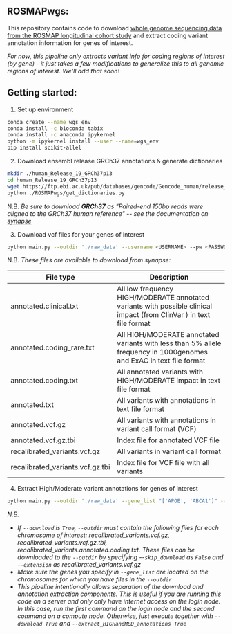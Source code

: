 ## ROSMAPwgs:
This repository contains code to download [whole genome sequencing data from the ROSMAP longitudinal cohort study](https://www.synapse.org/#!Synapse:syn11724057) and extract coding variant annotation information for genes of interest.

*For now, this pipeline only extracts variant info for coding regions of interest (by gene) - it just takes a few modifications to generalize this to all genomic regions of interest. We'll add that soon!*

## Getting started: 

1. Set up environment
```bash
conda create --name wgs_env
conda install -c bioconda tabix 
conda install -c anaconda ipykernel
python -m ipykernel install --user --name=wgs_env
pip install scikit-allel
```

2. Download ensembl release GRCh37 annotations & generate dictionaries
```bash
mkdir ./human_Release_19_GRCh37p13
cd human_Release_19_GRCh37p13
wget https://ftp.ebi.ac.uk/pub/databases/gencode/Gencode_human/release_19/gencode.v19.annotation.gff3.gz
python ./ROSMAPwgs/get_dictionaries.py
```
N.B. *Be sure to download __GRCh37__ as "Paired-end 150bp reads were aligned to the GRCh37 human reference" -- see the documentation on [synapse](https://www.synapse.org/#!Synapse:syn10901595)*


3. Download vcf files for your genes of interest
```bash
python main.py --outdir './raw_data' --username <USERNAME> --pw <PASSWORD> --gene_list "['APOE', 'ABCA1']" --extension 'recalibrated_variants.vcf.gz' --extract_HIGHandMED_annotations False --download True
```
N.B. *These files are available to download from synapse:*

| File type  | Description |
| ------------- | ------------- |
| annotated.clinical.txt  | All low frequency HIGH/MODERATE annotated variants with possible clinical impact (from ClinVar ) in text file format  |
| annotated.coding_rare.txt  | All HIGH/MODERATE annotated variants with less than 5% allele frequency in 1000genomes and ExAC in text file format  |
| annotated.coding.txt  | All annotated variants with HIGH/MODERATE impact in text file format  |
| annotated.txt  | All variants with annotations in text file format  |
| annotated.vcf.gz  | All variants with annotations in variant call format (VCF)  |
| annotated.vcf.gz.tbi  | Index file for annotated VCF file  |
| recalibrated_variants.vcf.gz  | All variants in variant call format  |
| recalibrated_variants.vcf.gz.tbi  | Index file for VCF file with all variants  |

	
4. Extract High/Moderate variant annotations for genes of interest
```bash
python main.py --outdir './raw_data' --gene_list "['APOE', 'ABCA1']" --extract_HIGHandMED_annotations True --download False
```

*N.B.*
- _If `--download` is `True`, `--outdir` must contain the following files for each chromosome of interest: recalibrated_variants.vcf.gz, recalibrated_variants.vcf.gz.tbi, recalibrated_variants.annotated.coding.txt. These files can be downloaded to the `--outdir` by specifying --`skip_download` as `False` and `--extension` as recalibrated_variants.vcf.gz_
- _Make sure the genes you specify in `--gene_list` are located on the chromosomes for which you have files in the `--outdir`_
- _This pipeline intentionally allows separation of the download and annotation extraction components. This is useful if you are running this code on a server and only only have internet access on the login node. In this case, run the first command on the login node and the second command on a compute node. Otherwise, just execute together with `--download True` and `--extract_HIGHandMED_annotations True`_












